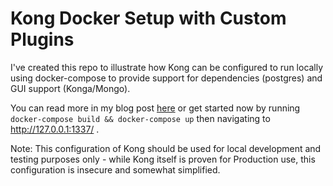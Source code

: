 # Kong Docker Setup with Custom Plugins

I've created this repo to illustrate how Kong can be configured to run locally using docker-compose to provide support for dependencies (postgres) and GUI support (Konga/Mongo).

You can read more in my blog post [here](https://medium.com/@aclaytonscott) or get started now by running `docker-compose build && docker-compose up` then navigating to http://127.0.0.1:1337/ .

Note: This configuration of Kong should be used for local development and testing purposes only - while Kong itself is proven for Production use, this configuration is insecure and somewhat simplified.